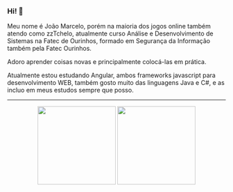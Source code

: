 ### Hi! 👋

Meu nome é João Marcelo, porém na maioria dos jogos online também atendo como zzTchelo, atualmente curso Análise e Desenvolvimento de Sistemas na Fatec de Ourinhos, formado em Segurança da Informação também pela Fatec Ourinhos.

Adoro aprender coisas novas e principalmente colocá-las em prática.

Atualmente estou estudando Angular, ambos frameworks javascript para desenvolvimento WEB, também gosto muito das linguagens Java e C#, e as incluo em meus estudos sempre que posso.
<hr>
<div align="center">
  <img height="180em" src="https://github-readme-stats.vercel.app/api?username=zzTchelo&hide=contribs,rps&theme=dark">
  <img height="180em" src="https://github-readme-stats.vercel.app/api/top-langs/?username=zzTchelo&layout=compact&langs_count=8&theme=dark">
</div>
<!-- 
  ![zzTchelo's GitHub stats](https://github-readme-stats.vercel.app/api?username=zzTchelo&hide=contribs,rps)
  ![zzTchelo's GitHub stats](https://github-readme-stats.vercel.app/api?username=zzTchelo&show_icons=true&theme=dark)
  [![Top Langs](https://github-readme-stats.vercel.app/api/top-langs/?username=zzTchelo&layout=donut)](https://github.com/zzTchelo/github-readme-stats)
  ![Top Langs](https://github-readme-stats.vercel.app/api/top-langs/?username=zzTchelo&layout=compact&theme=dark)
-->

<!--
**zzTchelo/zztchelo** is a ✨ _special_ ✨ repository because its `README.md` (this file) appears on your GitHub profile.

Here are some ideas to get you started:

- 🔭 I’m currently working on ...
- 🌱 I’m currently learning ...
- 👯 I’m looking to collaborate on ...
- 🤔 I’m looking for help with ...
- 💬 Ask me about ...
- 📫 How to reach me: ...
- 😄 Pronouns: ...
- ⚡ Fun fact: ...
-->
